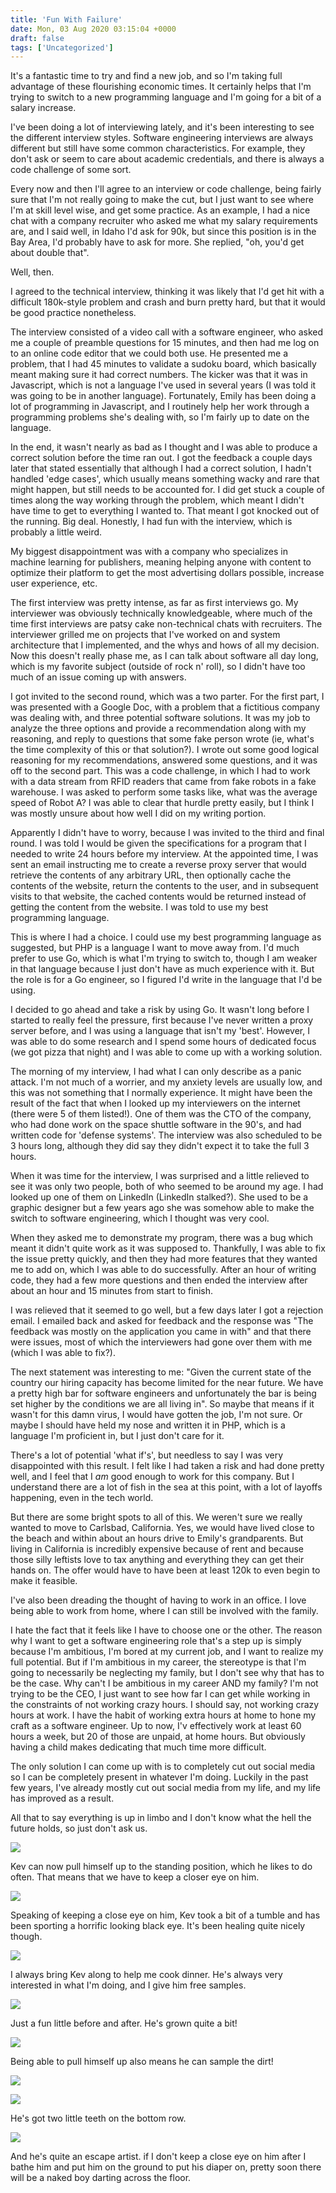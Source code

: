 ```yaml
---
title: 'Fun With Failure'
date: Mon, 03 Aug 2020 03:15:04 +0000
draft: false
tags: ['Uncategorized']
---
```


It's a fantastic time to try and find a new job, and so I'm taking full advantage of these flourishing economic times. It certainly helps that I'm trying to switch to a new programming language and I'm going for a bit of a salary increase.

I've been doing a lot of interviewing lately, and it's been interesting to see the different interview styles. Software engineering interviews are always different but still have some common characteristics. For example, they don't ask or seem to care about academic credentials, and there is always a code challenge of some sort.

Every now and then I'll agree to an interview or code challenge, being fairly sure that I'm not really going to make the cut, but I just want to see where I'm at skill level wise, and get some practice. As an example, I had a nice chat with a company recruiter who asked me what my salary requirements are, and I said well, in Idaho I'd ask for 90k, but since this position is in the Bay Area, I'd probably have to ask for more. She replied, "oh, you'd get about double that".

Well, then.

I agreed to the technical interview, thinking it was likely that I'd get hit with a difficult 180k-style problem and crash and burn pretty hard, but that it would be good practice nonetheless.

The interview consisted of a video call with a software engineer, who asked me a couple of preamble questions for 15 minutes, and then had me log on to an online code editor that we could both use. He presented me a problem, that I had 45 minutes to validate a sudoku board, which basically meant making sure it had correct numbers. The kicker was that it was in Javascript, which is not a language I've used in several years (I was told it was going to be in another language). Fortunately, Emily has been doing a lot of programming in Javascript, and I routinely help her work through a programming problems she's dealing with, so I'm fairly up to date on the language.

In the end, it wasn't nearly as bad as I thought and I was able to produce a correct solution before the time ran out. I got the feedback a couple days later that stated essentially that although I had a correct solution, I hadn't handled 'edge cases', which usually means something wacky and rare that might happen, but still needs to be accounted for. I did get stuck a couple of times along the way working through the problem, which meant I didn't have time to get to everything I wanted to. That meant I got knocked out of the running. Big deal. Honestly, I had fun with the interview, which is probably a little weird.

My biggest disappointment was with a company who specializes in machine learning for publishers, meaning helping anyone with content to optimize their platform to get the most advertising dollars possible, increase user experience, etc.

The first interview was pretty intense, as far as first interviews go. My interviewer was obviously technically knowledgeable, where much of the time first interviews are patsy cake non-technical chats with recruiters. The interviewer grilled me on projects that I've worked on and system architecture that I implemented, and the whys and hows of all my decision. Now this doesn't really phase me, as I can talk about software all day long, which is my favorite subject (outside of rock n' roll), so I didn't have too much of an issue coming up with answers.

I got invited to the second round, which was a two parter. For the first part, I was presented with a Google Doc, with a problem that a fictitious company was dealing with, and three potential software solutions. It was my job to analyze the three options and provide a recommendation along with my reasoning, and reply to questions that some fake person wrote (ie, what's the time complexity of this or that solution?). I wrote out some good logical reasoning for my recommendations, answered some questions, and it was off to the second part. This was a code challenge, in which I had to work with a data stream from RFID readers that came from fake robots in a fake warehouse. I was asked to perform some tasks like, what was the average speed of Robot A? I was able to clear that hurdle pretty easily, but I think I was mostly unsure about how well I did on my writing portion.

Apparently I didn't have to worry, because I was invited to the third and final round. I was told I would be given the specifications for a program that I needed to write 24 hours before my interview. At the appointed time, I was sent an email instructing me to create a reverse proxy server that would retrieve the contents of any arbitrary URL, then optionally cache the contents of the website, return the contents to the user, and in subsequent visits to that website, the cached contents would be returned instead of getting the content from the website. I was told to use my best programming language.

This is where I had a choice. I could use my best programming language as suggested, but PHP is a language I want to move away from. I'd much prefer to use Go, which is what I'm trying to switch to, though I am weaker in that language because I just don't have as much experience with it. But the role is for a Go engineer, so I figured I'd write in the language that I'd be using.

I decided to go ahead and take a risk by using Go. It wasn't long before I started to really feel the pressure, first because I've never written a proxy server before, and I was using a language that isn't my 'best'. However, I was able to do some research and I spend some hours of dedicated focus (we got pizza that night) and I was able to come up with a working solution.

The morning of my interview, I had what I can only describe as a panic attack. I'm not much of a worrier, and my anxiety levels are usually low, and this was not something that I normally experience. It might have been the result of the fact that when I looked up my interviewers on the internet (there were 5 of them listed!). One of them was the CTO of the company, who had done work on the space shuttle software in the 90's, and had written code for 'defense systems'. The interview was also scheduled to be 3 hours long, although they did say they didn't expect it to take the full 3 hours.

When it was time for the interview, I was surprised and a little relieved to see it was only two people, both of who seemed to be around my age. I had looked up one of them on LinkedIn (LinkedIn stalked?). She used to be a graphic designer but a few years ago she was somehow able to make the switch to software engineering, which I thought was very cool.

When they asked me to demonstrate my program, there was a bug which meant it didn't quite work as it was supposed to. Thankfully, I was able to fix the issue pretty quickly, and then they had more features that they wanted me to add on, which I was able to do successfully. After an hour of writing code, they had a few more questions and then ended the interview after about an hour and 15 minutes from start to finish.

I was relieved that it seemed to go well, but a few days later I got a rejection email. I emailed back and asked for feedback and the response was "The feedback was mostly on the application you came in with" and that there were issues, most of which the interviewers had gone over them with me (which I was able to fix?).

The next statement was interesting to me: "Given the current state of the country our hiring capacity has become limited for the near future. We have a pretty high bar for software engineers and unfortunately the bar is being set higher by the conditions we are all living in". So maybe that means if it wasn't for this damn virus, I would have gotten the job, I'm not sure. Or maybe I should have held my nose and written it in PHP, which is a language I'm proficient in, but I just don't care for it.

There's a lot of potential 'what if's', but needless to say I was very disappointed with this result. I felt like I had taken a risk and had done pretty well, and I feel that I _am_ good enough to work for this company. But I understand there are a lot of fish in the sea at this point, with a lot of layoffs happening, even in the tech world.

But there are some bright spots to all of this. We weren't sure we really wanted to move to Carlsbad, California. Yes, we would have lived close to the beach and within about an hours drive to Emily's grandparents. But living in California is incredibly expensive because of rent and because those silly leftists love to tax anything and everything they can get their hands on. The offer would have to have been at least 120k to even begin to make it feasible.

I've also been dreading the thought of having to work in an office. I love being able to work from home, where I can still be involved with the family.

I hate the fact that it feels like I have to choose one or the other. The reason why I want to get a software engineering role that's a step up is simply because I'm ambitious, I'm bored at my current job, and I want to realize my full potential. But if I'm ambitious in my career, the stereotype is that I'm going to necessarily be neglecting my family, but I don't see why that has to be the case. Why can't I be ambitious in my career AND my family? I'm not trying to be the CEO, I just want to see how far I can get while working in the constraints of not working crazy hours. I should say, not working crazy hours at work. I have the habit of working extra hours at home to hone my craft as a software engineer. Up to now, I'v effectively work at least 60 hours a week, but 20 of those are unpaid, at home hours. But obviously having a child makes dedicating that much time more difficult.

The only solution I can come up with is to completely cut out social media so I can be completely present in whatever I'm doing. Luckily in the past few years, I've already mostly cut out social media from my life, and my life has improved as a result.

All that to say everything is up in limbo and I don't know what the hell the future holds, so just don't ask us.

![](https://dallincoons.files.wordpress.com/2020/08/img_7590.jpg)

Kev can now pull himself up to the standing position, which he likes to do often. That means that we have to keep a closer eye on him.

![](https://dallincoons.files.wordpress.com/2020/08/img_7600.jpg)

Speaking of keeping a close eye on him, Kev took a bit of a tumble and has been sporting a horrific looking black eye. It's been healing quite nicely though.

![](https://dallincoons.files.wordpress.com/2020/08/img_7589.jpg)

I always bring Kev along to help me cook dinner. He's always very interested in what I'm doing, and I give him free samples.

![](https://dallincoons.files.wordpress.com/2020/08/img_5608-collage.jpg)

Just a fun little before and after. He's grown quite a bit!

![](https://dallincoons.files.wordpress.com/2020/08/img_7540.jpg)

Being able to pull himself up also means he can sample the dirt!

![](https://dallincoons.files.wordpress.com/2020/08/img_7542.jpg)

![](https://dallincoons.files.wordpress.com/2020/08/img_7519-copy.jpg)

He's got two little teeth on the bottom row.

![](https://dallincoons.files.wordpress.com/2020/08/img_3411.jpg)

And he's quite an escape artist. if I don't keep a close eye on him after I bathe him and put him on the ground to put his diaper on, pretty soon there will be a naked boy darting across the floor.